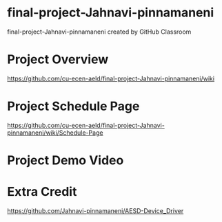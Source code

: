 # final-project-Jahnavi-pinnamaneni
final-project-Jahnavi-pinnamaneni created by GitHub Classroom

# Project Overview
https://github.com/cu-ecen-aeld/final-project-Jahnavi-pinnamaneni/wiki

# Project Schedule Page
https://github.com/cu-ecen-aeld/final-project-Jahnavi-pinnamaneni/wiki/Schedule-Page

# Project Demo Video

# Extra Credit
https://github.com/Jahnavi-pinnamaneni/AESD-Device_Driver
